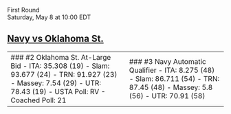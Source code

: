 First Round  
Saturday, May 8 at 10:00 EDT
## [Navy vs Oklahoma St.](https://www.ncaa.com/game/5833392) 

<table><tr><td>  
### #2 Oklahoma St.  
At-Large Bid  
- ITA: 35.308 (19)  
- Slam: 93.677 (24)  
- TRN: 91.927 (23)  
- Massey: 7.54 (29)  
- UTR: 78.43 (19)  
- USTA Poll: RV  
- Coached Poll: 21  
</td><td>  
### #3 Navy  
Automatic Qualifier  
- ITA: 8.275 (48)  
- Slam: 86.711 (54)  
- TRN: 87.45 (48)  
- Massey: 5.8 (56)  
- UTR: 70.91 (58)  
</td></tr></table>  